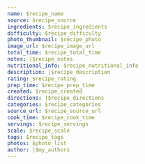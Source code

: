 ```yaml
---
name: $recipe_name
source: $recipe_source
ingredients: $recipe_ingredients
difficulty: $recipe_difficulty
photo_thumbnail: $recipe_photo
image_url: $recipe_image_url
total_time: $recipe_total_time
notes: |$recipe_notes
nutritional_info: $recipe_nutritional_info
description: |$recipe_description
rating: $recipe_rating
prep_time: $recipe_prep_time
created: $recipe_created
directions: |$recipe_directions
categories: $recipe_categories
source_url: $recipe_source_url
cook_time: $recipe_cook_time
servings: $recipe_servings
scale: $recipe_scale
tags: $recipe_tags
photos: $photo_list
author: |$my_authors
---
```

